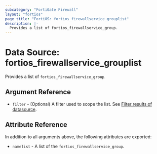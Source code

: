 ```yaml
---
subcategory: "FortiGate Firewall"
layout: "fortios"
page_title: "FortiOS: fortios_firewallservice_grouplist"
description: |-
  Provides a list of fortios_firewallservice_group.
---
```


# Data Source: fortios_firewallservice_grouplist
Provides a list of `fortios_firewallservice_group`.

## Argument Reference

* `filter` - (Optional) A filter used to scope the list. See [Filter results of datasource](https://registry.terraform.io/providers/fortinetdev/fortios/latest/docs/guides/fgt_filter).

## Attribute Reference

In addition to all arguments above, the following attributes are exported:

* `namelist` -  A list of the `fortios_firewallservice_group`.
